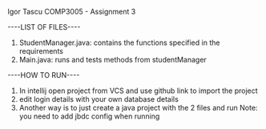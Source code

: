 Igor Tascu
COMP3005 - Assignment 3

----LIST OF FILES----
1. StudentManager.java: contains the functions specified in the requirements
2. Main.java: runs and tests methods from studentManager

----HOW TO RUN----
1. In intellij open project from VCS and use github link to import the project
2. edit login details with your own database details
3. Another way is to just create a java project with the 2 files and run
Note: you need to add jbdc config when running
